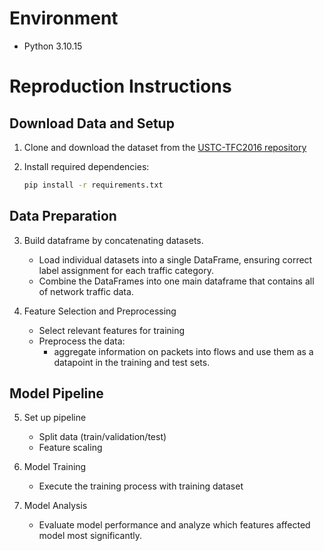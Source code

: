 # Environment
- Python 3.10.15

# Reproduction Instructions

## Download Data and Setup

1. Clone and download the dataset from the [USTC-TFC2016 repository](https://github.com/yungshenglu/USTC-TFC2016)

2. Install required dependencies:
   ```bash
   pip install -r requirements.txt
   ```

## Data Preparation

3. Build dataframe by concatenating datasets.
    - Load individual datasets into a single DataFrame, ensuring correct label assignment for each traffic category. 
    - Combine the DataFrames into one main dataframe that contains all of network traffic data.

4. Feature Selection and Preprocessing
   - Select relevant features for training
   - Preprocess the data:
        - aggregate information on packets into flows and use them as a datapoint in the training and test sets.

## Model Pipeline

5. Set up pipeline
   - Split data (train/validation/test)
   - Feature scaling 

6. Model Training
    - Execute the training process with training dataset

7. Model Analysis
   - Evaluate model performance and analyze which features affected model most significantly.
